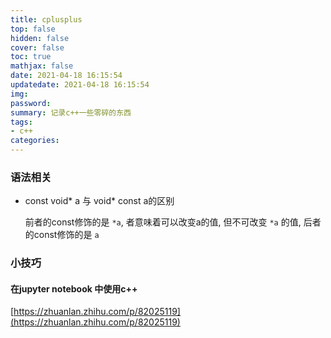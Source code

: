 ```yaml
---
title: cplusplus
top: false
hidden: false
cover: false
toc: true
mathjax: false
date: 2021-04-18 16:15:54
updatedate: 2021-04-18 16:15:54
img:
password:
summary: 记录c++一些零碎的东西
tags:
- c++
categories:
---
```


### 语法相关

- const void* a 与 void* const a的区别

	前者的const修饰的是 `*a`, 者意味着可以改变a的值, 但不可改变 `*a` 的值, 后者的const修饰的是 `a`

### 小技巧

#### 在jupyter notebook 中使用c++

[https://zhuanlan.zhihu.com/p/82025119](https://zhuanlan.zhihu.com/p/82025119) 

